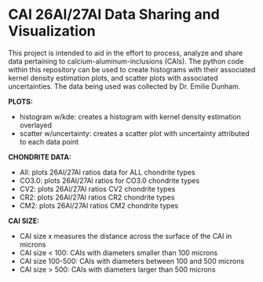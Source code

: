 # CAI 26Al/27Al Data Sharing and Visualization
This project is intended to aid in the effort to process, analyze and share data pertaining to calcium-aluminum-inclusions (CAIs). The python code within this repository can be used to create histograms with their associated kernel density estimation plots, and scatter plots with associated uncertainties. The data being used was collected by Dr. Emilie Dunham.

**PLOTS:**
- histogram w/kde: creates a histogram with kernel density estimation overlayed
- scatter w/uncertainty: creates a scatter plot with uncertainty attributed to each data point

**CHONDRITE DATA:**
- All: plots 26Al/27Al ratios data for ALL chondrite types
- CO3.0: plots 26Al/27Al ratios for CO3.0 chondrite types
- CV2: plots 26Al/27Al ratios CV2 chondrite types
- CR2: plots 26Al/27Al ratios CR2 chondrite types
- CM2: plots 26Al/27Al ratios CM2 chondrite types

**CAI SIZE:**
- CAI size x measures the distance across the surface of the CAI in microns
- CAI size < 100: CAIs with diameters smaller than 100 microns
- CAI size 100-500: CAIs with diameters between 100 and 500 microns
- CAI size > 500: CAIs with diameters larger than 500 microns